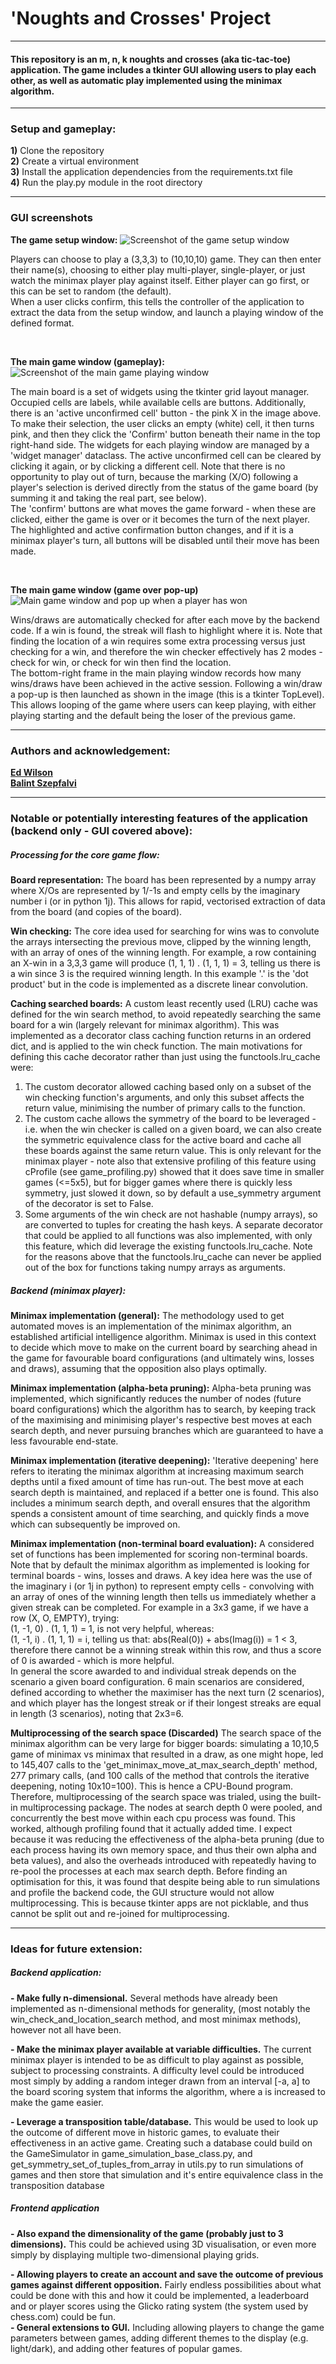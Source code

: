 <h1> 'Noughts and Crosses' Project</h1>
<hr>


<h4>
This repository is an m, n, k noughts and crosses (aka tic-tac-toe) application.
The game includes a tkinter GUI allowing users to play each other, as well as automatic play implemented using the
minimax algorithm.
</h4>
<hr>


<h3>Setup and gameplay:</h3>
<p>
    <b>1)</b> Clone the repository<br>
    <b>2)</b> Create a virtual environment<br>
    <b>3)</b> Install the application dependencies from the requirements.txt file<br>
    <b>4)</b> Run the play.py module in the root directory
</p>
<hr>


<h3>GUI screenshots</h3>

<b>The game setup window:</b>
<img src="tkinter_gui/readme_screenshots/setup_window.png" alt="Screenshot of the game setup window">
<p>
Players can choose to play a (3,3,3) to (10,10,10) game. They can then enter their name(s), choosing to either play
multi-player, single-player, or just watch the minimax player play against itself. Either player can go first, or this 
can be set to random (the default).
<br>
When a user clicks confirm, this tells the controller of the application to extract the data from the setup window, and 
launch a playing window of the defined format.
</p>
<br>

<b>The main game window (gameplay):</b>
<img src="tkinter_gui/readme_screenshots/main_game_window_game_play.png" alt="Screenshot of the main game playing window">
<p>
The main board is a set of widgets using the tkinter grid layout manager. Occupied cells are labels, while available 
cells are buttons. Additionally, there is an 'active unconfirmed cell' button - the pink X in the image above. To make
their selection, the user clicks an empty (white) cell, it then turns pink, and then they click the 'Confirm' button beneath
their name in the top right-hand side. The widgets for each playing window are managed by a 'widget manager' dataclass.
The active unconfirmed cell can be cleared by clicking it again, or by clicking a different cell. Note that there is no
opportunity to play out of turn, because the marking (X/O) following a player's selection is derived directly from the
status of the game board (by summing it and taking the real part, see below).
<br>
The 'confirm' buttons are what moves the game forward - when these are clicked, either the game is over or it becomes the
turn of the next player. The highlighted and active confirmation button changes, and if it is a minimax player's turn, 
all buttons will be disabled until their move has been made.
</p>
<br>

<b>The main game window (game over pop-up)</b>
<img src="tkinter_gui/readme_screenshots/main_game_window_game_over.png" alt="Main game window and pop up when a player has won">
<p>
Wins/draws are automatically checked for after each move by the backend code. If a win is found, the streak will flash to
highlight where it is. Note that finding the location of a win requires some extra processing versus just checking for 
a win, and therefore the win checker effectively has 2 modes - check for win, or check for win then find the location.
<br>
The bottom-right frame in the main playing window records how many wins/draws have been achieved in the active session.
Following a win/draw a pop-up is then launched as shown in the image (this is a tkinter TopLevel). This allows looping 
of the game where users can keep playing, with either playing starting and the default being the loser of the previous 
game.
</p>

<hr>


<h3>Authors and acknowledgement:</h3>
<p>
    <b>
        <a href="https://github.com/edwilson543">Ed Wilson</a>
    </b>
<br>
    <b>
        <a href="https://github.com/szepfalvibalint">Balint Szepfalvi</a>
    </b> 
</p>
<hr>


<h3>Notable or potentially interesting features of the application (backend only - GUI covered above):</h3>


<h5> Processing for the core game flow: </h5>

<p>

<b>Board representation:</b> The board has been represented by a numpy array where X/Os are represented by 1/-1s and 
empty cells by the imaginary number i (or in python 1j). This allows for rapid, vectorised extraction of data from the 
board (and copies of the board).
<br>

<b>Win checking:</b> The core idea used for searching for wins was to convolute the arrays intersecting the previous
move, clipped by the winning length, with an array of ones of the winning length. For example, a row containing an X-win
in a 3,3,3 game will produce (1, 1, 1) . (1, 1, 1) = 3, telling us there is a win since 3 is the required winning length.
In this example '.' is the 'dot product' but in the code is implemented as a discrete linear convolution.
<br>

<b>Caching searched boards:</b> A custom least recently used (LRU) cache was defined for the win search method, to avoid
repeatedly searching the same board for a win (largely relevant for minimax algorithm). This was implemented as a 
decorator class caching function returns in an ordered dict, and is applied to the win check function. The main
motivations for defining this cache decorator rather than just using the functools.lru_cache were:<br>
1) The custom decorator allowed caching based only on a subset of the win checking function's arguments, and only this
subset affects the return value, minimising the number of primary calls to the function.
2) The custom cache allows the symmetry of the board to be leveraged - i.e. when the win checker is called on a given
board, we can also create the symmetric equivalence class for the active board and cache all these boards against the
same return value. This is only relevant for the minimax player - note also that extensive profiling of this feature 
using cProfile (see game_profiling.py) showed that it does save time in smaller games (<=5x5), but for bigger games 
where there is quickly less symmetry, just slowed it down, so by default a use_symmetry argument of the decorator is 
set to False.
3) Some arguments of the win check are not hashable (numpy arrays), so are converted to tuples for creating the hash
keys. A separate decorator that could be applied to all functions was also implemented, with only this feature, 
which did leverage the existing functools.lru_cache. Note for the reasons above that the functools.lru_cache can never
be applied out of the box for functions taking numpy arrays as arguments.
</p>


<h5> Backend (minimax player): </h5>

<p>

<b>Minimax implementation (general):</b> The methodology used to get automated moves is an implementation of the minimax
algorithm, an established artificial intelligence algorithm. Minimax is used in this context to decide which move to
make on the current board by searching ahead in the game for favourable board configurations (and ultimately wins, 
losses and draws), assuming that the opposition also plays optimally.
<br>

<b>Minimax implementation (alpha-beta pruning):</b> Alpha-beta pruning was implemented, which significantly reduces the
number of nodes (future board configurations) which the algorithm has to search, by keeping track of the maximising and 
minimising player's respective best moves at each search depth, and never pursuing branches which are guaranteed to have
a less favourable end-state.
<br>

<b>Minimax implementation (iterative deepening):</b> 'Iterative deepening' here refers to iterating the minimax algorithm
at increasing maximum search depths until a fixed amount of time has run-out. The best move at each search depth is 
maintained, and replaced if a better one is found. This also includes a minimum search depth, and overall ensures that 
the algorithm spends a consistent amount of time searching, and quickly finds a move which can subsequently be
improved on.
<br>

<b>Minimax implementation (non-terminal board evaluation):</b>
A considered set of functions has been implemented for scoring non-terminal boards.
Note that by default the minimax algorithm as implemented is looking for terminal boards - wins, losses and draws.
A key idea here was the use of the imaginary i (or 1j in python) to represent empty cells - convolving with an array of
ones of the winning length then tells us immediately whether a given streak can be completed. For example in a 3x3 game, 
if we have a row (X, O, EMPTY), trying:<br>
(1, -1, 0) . (1, 1, 1) = 1, is not very helpful, whereas:<br>
(1, -1, i) . (1, 1, 1) = i, telling us that: abs(Real(0)) + abs(Imag(i)) = 1 < 3, therefore there cannot be a
winning streak within this row, and thus a score of 0 is awarded - which is more helpful.<br>
In general the score awarded to and individual streak depends on the scenario a given board configuration. 6
main scenarios are considered, defined according to whether the maximiser has the next turn (2 scenarios), and which 
player has the longest streak or if their longest streaks are equal in length (3 scenarios), noting that 2x3=6.
<br>

<b>Multiprocessing of the search space (Discarded)</b> 
The search space of the minimax algorithm can be very large for bigger boards: simulating a 10,10,5 game of minimax vs 
minimax that resulted in a draw, as one might hope, led to 145,407 calls to the 'get_minimax_move_at_max_search_depth' 
method, 277 primary calls, (and 100 calls of the method that controls the iterative deepening, noting 10x10=100).
This is hence a CPU-Bound program. Therefore, multiprocessing of the search space was trialed, using the built-in
multiprocessing package.
The nodes at search depth 0 were pooled, and concurrently the best move within each cpu process was found.
This worked, although profiling found that it actually added time. 
I expect because it was reducing the effectiveness of the alpha-beta pruning 
(due to each process having its own memory space, and thus their own alpha and beta values), and also the overheads 
introduced with repeatedly having to re-pool the processes at each max search depth.
Before finding an optimisation for this, it was found that despite being able to run simulations and profile the backend
code, the GUI structure would not allow multiprocessing. This is because tkinter apps are not picklable, and thus cannot
be split out and re-joined for multiprocessing.
<br>

</p>

<hr>


<h3>Ideas for future extension:</h3>

<h5> Backend application:</h5>

<p>
<b> - Make fully n-dimensional.</b> Several methods have already been implemented as n-dimensional methods for generality, 
(most notably the win_check_and_location_search method, and most minimax methods), however not all have been.
<br>

<b> - Make the minimax player available at variable difficulties.</b> The current minimax player is intended to be as
difficult to play against as possible, subject to processing constraints. A difficulty level could be introduced most
simply by adding a random integer drawn from an interval [-a, a] to the board scoring system that informs the algorithm, 
where a is increased to make the game easier.
<br>

<b> - Leverage a transposition table/database.</b> This would be used to look up the outcome of different move in historic
games, to evaluate their effectiveness in an active game. Creating such a database could build on the GameSimulator in
game_simulation_base_class.py, and get_symmetry_set_of_tuples_from_array in utils.py to run simulations of games and
then store that simulation and it's entire equivalence class in the transposition database
</p>

<h5> Frontend application</h5>

<p>
<b> - Also expand the dimensionality of the game (probably just to 3 dimensions).</b> This could be achieved using 3D 
visualisation, or even more simply by displaying multiple two-dimensional playing grids.
<br>

<b> - Allowing players to create an account and save the outcome of previous games against different opposition.</b>
Fairly endless possibilities about what could be done with this and how it could be implemented, a leaderboard and or
player scores using the Glicko rating system (the system used by chess.com) could be fun.
<br>
<b> - General extensions to GUI.</b> Including allowing players to change the game parameters between games, adding 
different themes to the display (e.g. light/dark), and adding other features of popular games.
</p>
